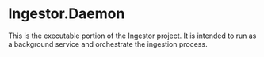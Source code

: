# Ingestor.Daemon

This is the executable portion of the Ingestor project. It is intended to run as a background service and orchestrate the ingestion process.
